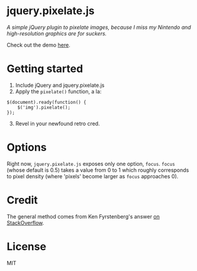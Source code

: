 # jquery.pixelate.js

*A simple jQuery plugin to pixelate images, because I miss my Nintendo and high-resolution graphics are for suckers.*

Check out the demo [here](https://rawgithub.com/jmduke/jquery.pixelate.js/master/test.html#).

# Getting started

1.  Include jQuery and jquery.pixelate.js
2.  Apply the `pixelate()` function, a la:

```
$(document).ready(function() {
	$('img').pixelate();
});
```

3.  Revel in your newfound retro cred.

# Options

Right now, `jquery.pixelate.js` exposes only one option, `focus`.  `focus` (whose default is 0.5) takes a value from 0 to 1 which roughly corresponds to pixel density (where 'pixels' become larger as `focus` approaches 0).

# Credit

The general method comes from Ken Fyrstenberg's answer [on StackOverflow](http://stackoverflow.com/questions/19129644/how-to-pixelate-an-image-with-canvas-and-javascript).

# License

MIT
